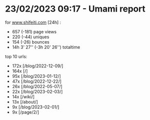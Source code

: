 # 23/02/2023 09:17 - Umami report
for www.shifeiti.com [24h] :

 - 657 (-181) page views
 - 220 (-44) uniques
 - 154 (-26) bounces
 - 14h 3' 27'' (-3h 20' 26'') totaltime


top 10 urls:
 - 172x [/blog/2022-12-09/]
 - 164x [/]
 - 95x [/blog/2023-01-12/]
 - 47x [/blog/2022-12-22/]
 - 26x [/blog/2022-05-07/]
 - 22x [/blog/2023-02-03/]
 - 14x [/wiki/]
 - 13x [/about/]
 - 9x [/blog/2023-02-01/]
 - 9x [/page/2/]


